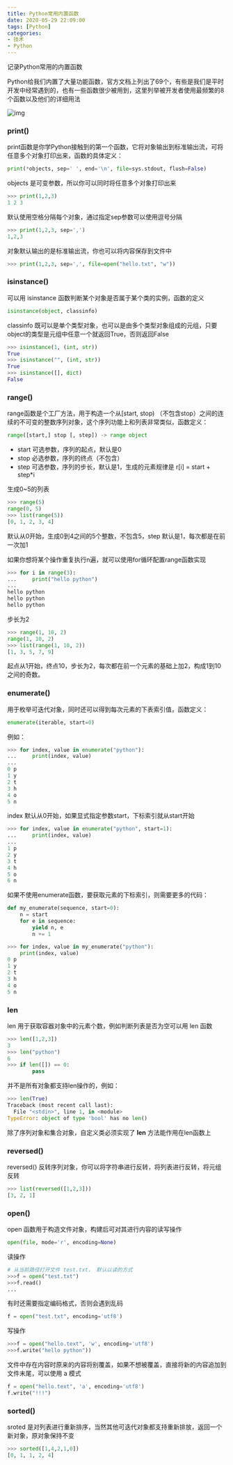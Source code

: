 ```yaml
---
title: Python常用内置函数
date: 2020-05-29 22:09:00
tags: [Python]
categories:
- 技术
- Python
---
```


记录Python常用的内置函数

<!--more-->

Python给我们内置了大量功能函数，官方文档上列出了69个，有些是我们是平时开发中经常遇到的，也有一些函数很少被用到，这里列举被开发者使用最频繁的8个函数以及他们的详细用法

![img](https:////upload-images.jianshu.io/upload_images/15801507-d86739dc54bc18fa.jpg!web?imageMogr2/auto-orient/strip|imageView2/2/w/550/format/webp)

### print()
print函数是你学Python接触到的第一个函数，它将对象输出到标准输出流，可将任意多个对象打印出来，函数的具体定义：

```python
print(*objects, sep=' ', end='\n', file=sys.stdout, flush=False) 
```

objects 是可变参数，所以你可以同时将任意多个对象打印出来

```python
>>> print(1,2,3)  
1 2 3 
```

默认使用空格分隔每个对象，通过指定sep参数可以使用逗号分隔

```python
>>> print(1,2,3, sep=',')  
1,2,3 
```

对象默认输出的是标准输出流，你也可以将内容保存到文件中

```python
>>> print(1,2,3, sep=',', file=open("hello.txt", "w")) 
```



### isinstance()

 可以用 isinstance 函数判断某个对象是否属于某个类的实例，函数的定义

```python
isinstance(object, classinfo) 
```


classinfo 既可以是单个类型对象，也可以是由多个类型对象组成的元组，只要object的类型是元组中任意一个就返回True，否则返回False

```python
>>> isinstance(1, (int, str))  
True  
>>> isinstance("", (int, str))  
True  
>>> isinstance([], dict)  
False 
```



### range()

range函数是个工厂方法，用于构造一个从[start, stop) （不包含stop）之间的连续的不可变的整数序列对象，这个序列功能上和列表非常类似，函数定义：

```python
range([start,] stop [, step]) -> range object 
```

- start 可选参数，序列的起点，默认是0
- stop 必选参数，序列的终点（不包含）
- step 可选参数，序列的步长，默认是1，生成的元素规律是 r[i] = start + step*i

生成0~5的列表

```python
>>> range(5)  
range(0, 5)     
>>> list(range(5))  
[0, 1, 2, 3, 4]
```

默认从0开始，生成0到4之间的5个整数，不包含5，step 默认是1，每次都是在前一次加1

如果你想将某个操作重复执行n遍，就可以使用for循环配置range函数实现

```python
>>> for i in range(3):  
...     print("hello python")  
...  
hello python  
hello python  
hello python 
```

步长为2

```python
>>> range(1, 10, 2)  
range(1, 10, 2)  
>>> list(range(1, 10, 2))  
[1, 3, 5, 7, 9] 
```

起点从1开始，终点10，步长为2，每次都在前一个元素的基础上加2，构成1到10之间的奇数。



### enumerate()

用于枚举可迭代对象，同时还可以得到每次元素的下表索引值，函数定义：

```python
enumerate(iterable, start=0) 
```

例如：

```python
>>> for index, value in enumerate("python"):  
...     print(index, value)  
...  
0 p  
1 y  
2 t  
3 h  
4 o  
5 n 
```

index 默认从0开始，如果显式指定参数start，下标索引就从start开始

```python
>>> for index, value in enumerate("python", start=1):  
...     print(index, value)  
...  
1 p  
2 y  
3 t  
4 h  
5 o  
6 n 
```

如果不使用enumerate函数，要获取元素的下标索引，则需要更多的代码：

```python
def my_enumerate(sequence, start=0):  
    n = start  
    for e in sequence:  
        yield n, e  
        n += 1  
```

```python
>>> for index, value in my_enumerate("python"):  
    print(index, value)  
0 p  
1 y  
2 t  
3 h  
4 o  
5 n 
```



### len

len 用于获取容器对象中的元素个数，例如判断列表是否为空可以用 len 函数

```python
>>> len([1,2,3])  
3  
>>> len("python")  
6  
>>> if len([]) == 0:  
        pass 
```

并不是所有对象都支持len操作的，例如：

```python
>>> len(True)  
Traceback (most recent call last):  
  File "<stdin>", line 1, in <module>  
TypeError: object of type 'bool' has no len() 
```

除了序列对象和集合对象，自定义类必须实现了 **len** 方法能作用在len函数上



### reversed()

reversed() 反转序列对象，你可以将字符串进行反转，将列表进行反转，将元组反转

```python
>>> list(reversed([1,2,3]))
[3, 2, 1] 
```



### open()

open 函数用于构造文件对象，构建后可对其进行内容的读写操作

```python
open(file, mode='r', encoding=None) 
```

读操作

```python
# 从当前路径打开文件 test.txt， 默认以读的方式  
>>>f = open("test.txt")  
>>>f.read()  
... 
```

有时还需要指定编码格式，否则会遇到乱码

```python
f = open("test.txt", encoding='utf8') 
```

写操作

```python
>>>f = open("hello.text", 'w', encoding='utf8')  
>>>f.write("hello python")) 
```

文件中存在内容时原来的内容将别覆盖，如果不想被覆盖，直接将新的内容追加到文件末尾，可以使用 a 模式

```python
f = open("hello.text", 'a', encoding='utf8')  
f.write("!!!") 
```



### sorted()

sroted 是对列表进行重新排序，当然其他可迭代对象都支持重新排放，返回一个新对象，原对象保持不变

```python
>>> sorted([1,4,2,1,0])  
[0, 1, 1, 2, 4] 
```
